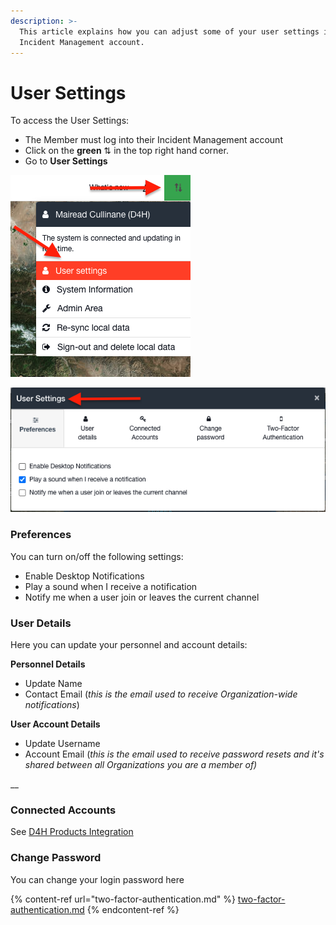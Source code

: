 ```yaml
---
description: >-
  This article explains how you can adjust some of your user settings in your
  Incident Management account.
---
```


# User Settings

To access the User Settings:

* The Member must log into their Incident Management account
* Click on the **green** ⇅ in the top right hand corner.
* Go to **User Settings**

![](<../../.gitbook/assets/Screenshot 2022-03-24 at 10.18.53.png>)

![](<../../.gitbook/assets/Screenshot 2022-03-24 at 10.16.54.png>)

### **Preferences**

You can turn on/off the following settings:

* Enable Desktop Notifications
* Play a sound when I receive a notification
* Notify me when a user join or leaves the current channel

### **User Details**

Here you can update your personnel and account details:

**Personnel Details**

* Update Name &#x20;
* Contact Email (_this is the email used to receive Organization-wide notifications_)

**User Account Details**

* Update Username
* Account Email (_this is the email used to receive password resets and it's shared between all Organizations you are a member of)_

__

### **Connected Accounts**

See [D4H Products Integration](../admin-area/incident-management-settings/d4h-products-integration/)



### **Change Password**

You can change your login password here



{% content-ref url="two-factor-authentication.md" %}
[two-factor-authentication.md](two-factor-authentication.md)
{% endcontent-ref %}
